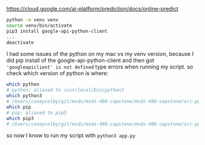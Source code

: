 https://cloud.google.com/ai-platform/prediction/docs/online-predict


```bash
python -m venv venv
source venv/bin/activate
pip3 install google-api-python-client
...
deactivate
```
I had some issues of the python on my mac vs my venv version, because I did pip install of the google-api-python-client and then got `'googleapiclient' is not defined` type errors when running my script. so check which version of python is where:
```bash
which python
# python: aliased to /usr/local/bin/python3
which python3
# /Users/caseycolby/git/msds/msds-498-capstone/msds-498-capstone/src-python-client/venv/bin/python3
which pip
# pip: aliased to pip3
which pip3
# /Users/caseycolby/git/msds/msds-498-capstone/msds-498-capstone/src-python-client/venv/bin/pip3
``` 
so now I know to run my script with `python3 app.py`
